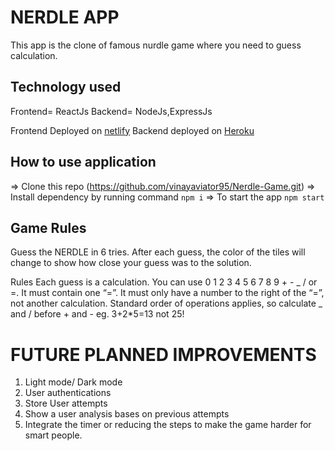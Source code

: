 # NERDLE APP

This app is the clone of famous nurdle game where you need to guess calculation.

## Technology used

Frontend= ReactJs
Backend= NodeJs,ExpressJs

Frontend Deployed on [netlify](https://nerdle-game99.netlify.app)
Backend deployed on [Heroku](https://api-nerdle.herokuapp.com)

## How to use application

=> Clone this repo (https://github.com/vinayaviator95/Nerdle-Game.git)
=> Install dependency by running command `npm i`
=> To start the app `npm start`

## Game Rules

Guess the NERDLE in 6 tries. After each guess, the color of the tiles will change to show how close your guess was to the solution.

Rules
Each guess is a calculation.
You can use 0 1 2 3 4 5 6 7 8 9 + - _ / or =.
It must contain one “=”.
It must only have a number to the right of the “=”, not another calculation.
Standard order of operations applies, so calculate _ and / before + and - eg. 3+2\*5=13 not 25!

# FUTURE PLANNED IMPROVEMENTS

1. Light mode/ Dark mode
2. User authentications
3. Store User attempts
4. Show a user analysis bases on previous attempts
5. Integrate the timer or reducing the steps to make the game harder for smart people.
